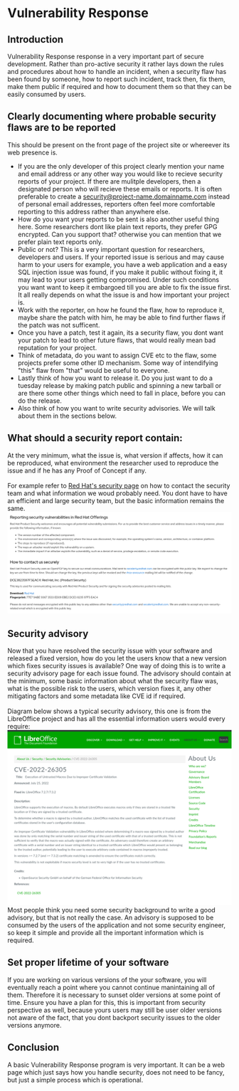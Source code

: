 # Vulnerability Response

## Introduction
Vulnerability Response response in a very important part of secure development. Rather than pro-active security it rather lays down the rules and procedures about how to handle an incident, when a security flaw has been found by someone, how to report such incident, track then, fix them, make them public if required and how to document them so that they can be easily consumed by users.

## Clearly documenting where probable security flaws are to be reported
This should be present on the front page of the project site or whereever its web presence is. 
- If you are the only developer of this project clearly mention your name and email address or any other way you would like to recieve security reports of your project. If there are mulitple developers, then a designated person who will recieve these emails or reports. It is often preferable to create a <security@project-name.domainname.com> instead of personal email addresses, reporters often feel more comfortable reporting to this address rather than anywhere else.
- How do you want your reports to be sent is also another useful thing here. Some researchers dont like plain text reports, they prefer GPG encrypted. Can you support that? otherwise you can mention that we prefer plain text reports only. 
- Public or not? This is a very important question for researchers, developers and users. If your reported issue is serious and may cause harm to your users for example, you have a web application and a easy SQL injection issue was found, if you make it public without fixing it, it may lead to your users getting compromised. Under such conditions you want want to keep it embargoed till you are able to fix the issue first. It all really depends on what the issue is and how important your project is.
- Work with the reporter, on how he found the flaw, how to reproduce it, maybe share the patch with him, he may be able to find further flaws if the patch was not sufficent. 
- Once you have a patch, test it again, its a security flaw, you dont want your patch to lead to other future flaws, that would really mean bad reputation for your project.
- Think of metadata, do you want to assign CVE etc to the flaw, some projects prefer some other ID mechanism. Some way of intendifying "this" flaw from "that" would be useful to everyone.
- Lastly think of how you want to release it. Do you just want to do a tuesday release by making patch public and spinning a new tarball or are there some other things which need to fall in place, before you can do the release.
- Also think of how you want to write security advisories. We will talk about them in the sections below.

## What should a security report contain:
At the very minimum, what the issue is, what version if affects, how it can be reproduced, what environment the researcher used to reproduce the issue and if he has any Proof of Concept if any. \
\
For example refer to [Red Hat's security page](https://access.redhat.com/security/team/contact) on how to contact the security team and what information we woud probably need. You dont have to have an efficient and large security team, but the basic information remains the same.
<kbd>
![Red Hat Security page](../images/rh-security.png)</kbd>

## Security advisory
Now that you have resolved the security issue with your software and released a fixed version, how do you let the users know that a new version which fixes security issues is available? One way of doing this is to write a security advisory page for each issue found. The advisory should contain at the minimum, some basic information about what the security flaw was, what is the possible risk to the users, which version fixes it, any other mitigating factors and some metadata like CVE id if required.\
\
Diagram below shows a typical security advisory, this one is from the LibreOffice project and has all the essential information users would every require:
![Libreoffice advisory](../images/libre.png)
Most people think you need some security background to write a good advisory, but that is not really the case. An advisory is supposed to be consumed by the users of the application and not some security engineer, so keep it simple and provide all the important information which is required.

## Set proper lifetime of your software
If you are working on various versions of the your software, you will eventually reach a point where you cannot continue manintaining all of them. Therefore it is necessary to sunset older versions at some point of time. Ensure you have a plan for this, this is important from security perspective as well, because yours users may still be user older versions not aware of the fact, that you dont backport security issues to the older versions anymore.

## Conclusion
A basic Vulnerability Response program is very important. It can be a web page which just says how you handle security, does not need to be fancy, but just a simple process which is operational.
